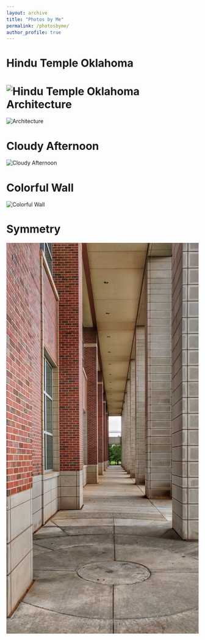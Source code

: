 ```yaml
---
layout: archive
title: "Photos by Me"
permalink: /photosbyme/
author_profile: true
---
```


Hindu Temple Oklahoma
======
![Hindu Temple Oklahoma](https://prithvirajkadiyala.github.io/_photosbyme/IMG_20180901_185541_01-01.jpeg)
Architecture
======
![Architecture](https://github.com/prithvirajkadiyala/prithvirajkadiyala.github.io/blob/master/images/IMG_20180905_121705-01.jpeg)

Cloudy Afternoon
======
![Cloudy Afternoon](https://github.com/prithvirajkadiyala/prithvirajkadiyala.github.io/blob/master/images/IMG_20180903_154354-02.jpeg)

Colorful Wall
======
![Colorful Wall](https://github.com/prithvirajkadiyala/prithvirajkadiyala.github.io/blob/master/images/IMG_20180905_121209-01.jpeg)

Symmetry
======
![Symmetry](https://github.com/prithvirajkadiyala/prithvirajkadiyala.github.io/blob/master/images/IMG_20180905_121935-01.jpeg)
